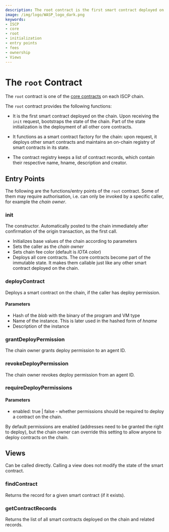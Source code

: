 ```yaml
---
description: The root contract is the first smart contract deployed on the chain. It functions as a smart contract factory for the chain, and manages chain ownership and fees.
image: /img/logo/WASP_logo_dark.png
keywords:
- ISCP
- core
- root
- initialization
- entry points
- fees
- ownership
- Views
--- 
```

# The `root` Contract

The `root` contract is one of the [core contracts](overview.md) on each ISCP
chain.

The `root` contract provides the following functions:

- It is the first smart contract deployed on the chain. Upon receiving the `init` request, bootstraps the state of the chain. Part of the state initialization is the deployment of all other core contracts.

- It functions as a smart contract factory for the chain: upon request, it deploys other smart contracts and maintains an on-chain registry of smart contracts in its state.

- The contract registry keeps a list of contract records, which contain their respective name, hname, description and creator.

## Entry Points

The following are the functions/entry points of the `root` contract. Some of
them may require authorisation, i.e. can only be invoked by a specific caller,
for example the _chain owner_.

### init

The constructor. Automatically posted to the chain immediately after confirmation of the origin transaction, as the first call.

* Initializes base values of the chain according to parameters
* Sets the caller as the _chain owner_
* Sets chain fee color (default is _IOTA color_)
* Deploys all core contracts. The core contracts become part of the immutable state.
  It makes them callable just like any other smart contract deployed on the chain.

### deployContract

Deploys a smart contract on the chain, if the caller has deploy permission. 

#### Parameters

* Hash of the _blob_ with the binary of the program and VM type
* Name of the instance. This is later used in the hashed form of _hname_
* Description of the instance

### grantDeployPermission

The chain owner grants deploy permission to an agent ID.

### revokeDeployPermission

The chain owner revokes deploy permission from an agent ID.

### requireDeployPermissions

#### Parameters

- enabled: true | false - whether permissions should be required to deploy a contract on the chain.

By default permissions are enabled (addresses need to be granted the right to deploy), but the chain owner can override this setting to allow anyone to deploy contracts on the chain.

## Views

Can be called directly. Calling a view does not modify the state of the smart
contract.

###  findContract

Returns the record for a given smart contract (if it exists).

### getContractRecords

Returns the list of all smart contracts deployed on the chain and related records.